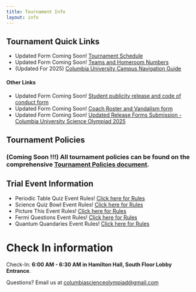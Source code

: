 ```yaml
---
title: Tournament Info
layout: info
---
```


## **Tournament Quick Links**

-   Updated Form Coming Soon! [Tournament Schedule](https://docs.google.com/spreadsheets/d/1XpcXo1L4KHVtNDlEDGxHZuXJTaObWJq9sUXs1W_4rDA)
-   Updated Form Coming Soon! [Teams and Homeroom Numbers](https://docs.google.com/spreadsheets/d/1GPiPle1czDVFfVXfOzSeqaT34jZFXc3d0OghmXzhGSk)
-   (Updated For 2025) [Columbia University Campus Navigation Guide](https://docs.google.com/document/d/1CtxgVkWIwmtXUkV5Uz2SpwcrXxMwabE0QgLoCO_wjzI/edit?usp=sharing)

#### Other Links

-   Updated Form Coming Soon! [Student publicity release and code of conduct form](https://drive.google.com/file/d/1GSCqMIahGi7MW0GInIoeo4ZSI0TR8_Z-/view)
-   Updated Form Coming Soon! [Coach Roster and Vandalism form](https://drive.google.com/file/d/1293QmJiXz8317Q8Nzo3TQ06wZIJLZd8w/view)
-   Updated Form Coming Soon! [Updated Release Forms Submission - Columbia University Science Olympiad 2025](https://docs.google.com/forms/d/1yfpIoGtLmoNzgONTBuJH5BlTPwF8xqAHihkqOixwcMU/viewform?edit_requested=true)

## **Tournament Policies**

### (Coming Soon !!!) All tournament policies can be found on the comprehensive [Tournament Policies document]().

## Trial Event Information

-   Periodic Table Quiz Event Rules! [Click here for Rules](https://docs.google.com/document/d/1FJ2al9GpvckfrGTmrC3XqEVGtrlCHgv0q48Q1ueMV9Y/edit?usp=sharing)
-   Science Quiz Bowl Event Rules! [Click here for Rules](https://docs.google.com/document/d/1n75HFtPcuURw4dRdZKRhk1AfoW87i42JSpHX4EOUWqw/edit?usp=sharing)
-   Picture This Event Rules! [Click here for Rules](https://drive.google.com/file/d/15VBWg69RdOoy1lnkt4-ha3JwvseQCSOK/view?usp=sharing)
-   Fermi Questions Event Rules! [Click here for Rules](https://drive.google.com/file/d/1RQQ4DyF8_o6XMYdUEKAVoIyrVvVdVx5r/view?usp=sharing)
-   Quantum Quandaries Event Rules! [Click here for Rules](https://docs.google.com/document/d/1xESli1rf_g9-pRzX10eqH3kBlfPQcBxCt6mCIw5WM44/edit?usp=drive_link)

# Check In information

Check-In: **6:00 AM - 6:30 AM in Hamilton Hall, South Floor Lobby Entrance**.

Questions? Email us at [columbiascienceolympiad@gmail.com](mailto:columbiascienceolympiad@gmail.com?)
